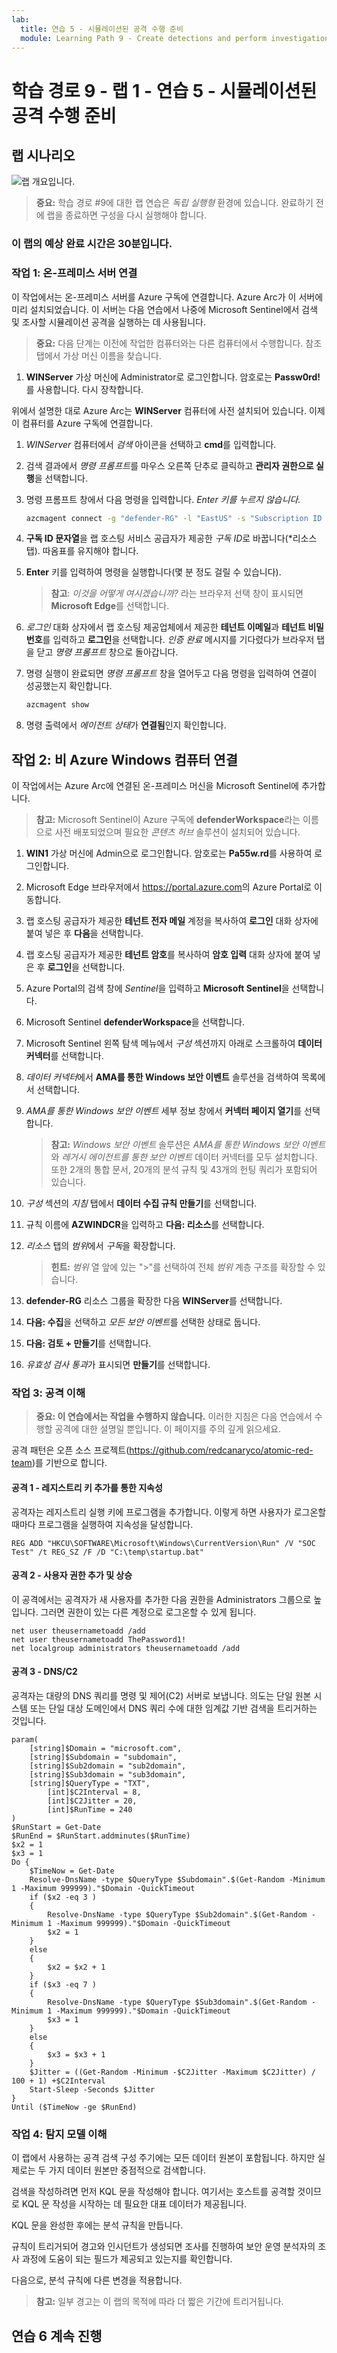 ```yaml
---
lab:
  title: 연습 5 - 시뮬레이션된 공격 수행 준비
  module: Learning Path 9 - Create detections and perform investigations using Microsoft Sentinel
---
```


# 학습 경로 9 - 랩 1 - 연습 5 - 시뮬레이션된 공격 수행 준비

## 랩 시나리오

![랩 개요입니다.](../Media/SC-200-Lab_Diagrams_Mod9_L1_Ex5.png)

>**중요:** 학습 경로 #9에 대한 랩 연습은 *독립 실행형* 환경에 있습니다. 완료하기 전에 랩을 종료하면 구성을 다시 실행해야 합니다.

### 이 랩의 예상 완료 시간은 30분입니다.

### 작업 1: 온-프레미스 서버 연결

이 작업에서는 온-프레미스 서버를 Azure 구독에 연결합니다. Azure Arc가 이 서버에 미리 설치되었습니다. 이 서버는 다음 연습에서 나중에 Microsoft Sentinel에서 검색 및 조사할 시뮬레이션 공격을 실행하는 데 사용됩니다.

>**중요:** 다음 단계는 이전에 작업한 컴퓨터와는 다른 컴퓨터에서 수행합니다. 참조 탭에서 가상 머신 이름을 찾습니다.

1. **WINServer** 가상 머신에 Administrator로 로그인합니다. 암호로는 **Passw0rd!** 를 사용합니다. 다시 장착합니다.  

위에서 설명한 대로 Azure Arc는 **WINServer** 컴퓨터에 사전 설치되어 있습니다. 이제 이 컴퓨터를 Azure 구독에 연결합니다.

1. *WINServer* 컴퓨터에서 *검색* 아이콘을 선택하고 **cmd**를 입력합니다.

1. 검색 결과에서 *명령 프롬프트*를 마우스 오른쪽 단추로 클릭하고 **관리자 권한으로 실행**을 선택합니다.

1. 명령 프롬프트 창에서 다음 명령을 입력합니다. *Enter 키를 누르지 않습니다.*

    ```cmd
    azcmagent connect -g "defender-RG" -l "EastUS" -s "Subscription ID string"
    ```

1. **구독 ID 문자열**을 랩 호스팅 서비스 공급자가 제공한 *구독 ID*로 바꿉니다(*리소스 탭). 따옴표를 유지해야 합니다.

1. **Enter** 키를 입력하여 명령을 실행합니다(몇 분 정도 걸릴 수 있습니다).

    >**참고**: *이것을 어떻게 여시겠습니까?* 라는 브라우저 선택 창이 표시되면 **Microsoft Edge**를 선택합니다.

1. *로그인* 대화 상자에서 랩 호스팅 제공업체에서 제공한 **테넌트 이메일**과 **테넌트 비밀번호**를 입력하고 **로그인**을 선택합니다. *인증 완료* 메시지를 기다렸다가 브라우저 탭을 닫고 *명령 프롬프트* 창으로 돌아갑니다.

1. 명령 실행이 완료되면 *명령 프롬프트* 창을 열어두고 다음 명령을 입력하여 연결이 성공했는지 확인합니다.

    ```cmd
    azcmagent show
    ```

1. 명령 출력에서 *에이전트 상태*가 **연결됨**인지 확인합니다.

## 작업 2: 비 Azure Windows 컴퓨터 연결

이 작업에서는 Azure Arc에 연결된 온-프레미스 머신을 Microsoft Sentinel에 추가합니다.  

>**참고:** Microsoft Sentinel이 Azure 구독에 **defenderWorkspace**라는 이름으로 사전 배포되었으며 필요한 *콘텐츠 허브* 솔루션이 설치되어 있습니다.

1. **WIN1** 가상 머신에 Admin으로 로그인합니다. 암호로는 **Pa55w.rd**를 사용하여 로그인합니다.  

1. Microsoft Edge 브라우저에서 <https://portal.azure.com>의 Azure Portal로 이동합니다.

1. 랩 호스팅 공급자가 제공한 **테넌트 전자 메일** 계정을 복사하여 **로그인** 대화 상자에 붙여 넣은 후 **다음**을 선택합니다.

1. 랩 호스팅 공급자가 제공한 **테넌트 암호**를 복사하여 **암호 입력** 대화 상자에 붙여 넣은 후 **로그인**을 선택합니다.

1. Azure Portal의 검색 창에 *Sentinel*을 입력하고 **Microsoft Sentinel**을 선택합니다.

1. Microsoft Sentinel **defenderWorkspace**을 선택합니다.

1. Microsoft Sentinel 왼쪽 탐색 메뉴에서 *구성* 섹션까지 아래로 스크롤하여 **데이터 커넥터**를 선택합니다.

1. *데이터 커넥터*에서 **AMA를 통한 Windows 보안 이벤트** 솔루션을 검색하여 목록에서 선택합니다.

1. *AMA를 통한 Windows 보안 이벤트* 세부 정보 창에서 **커넥터 페이지 열기**를 선택합니다.

    >**참고:** *Windows 보안 이벤트* 솔루션은 *AMA를 통한 Windows 보안 이벤트*와 *레거시 에이전트를 통한 보안 이벤트* 데이터 커넥터를 모두 설치합니다. 또한 2개의 통합 문서, 20개의 분석 규칙 및 43개의 헌팅 쿼리가 포함되어 있습니다.

1. *구성* 섹션의 *지침* 탭에서 **데이터 수집 규칙 만들기**를 선택합니다.

1. 규칙 이름에 **AZWINDCR**을 입력하고 **다음: 리소스**를 선택합니다.

1. *리소스* 탭의 *범위*에서 *구독*을 확장합니다.

    >**힌트:** *범위* 열 앞에 있는 ">"를 선택하여 전체 *범위* 계층 구조를 확장할 수 있습니다.

1. **defender-RG** 리소스 그룹을 확장한 다음 **WINServer**를 선택합니다.

1. **다음: 수집**을 선택하고 *모든 보안 이벤트*를 선택한 상태로 둡니다.

1. **다음: 검토 + 만들기**를 선택합니다.

1. *유효성 검사 통과*가 표시되면 **만들기**를 선택합니다.

### 작업 3: 공격 이해

>**중요: 이 연습에서는 작업을 수행하지 않습니다.**  이러한 지침은 다음 연습에서 수행할 공격에 대한 설명일 뿐입니다. 이 페이지를 주의 깊게 읽으세요.

공격 패턴은 오픈 소스 프로젝트(<https://github.com/redcanaryco/atomic-red-team>)를 기반으로 합니다.

#### 공격 1 - 레지스트리 키 추가를 통한 지속성

공격자는 레지스트리 실행 키에 프로그램을 추가합니다. 이렇게 하면 사용자가 로그온할 때마다 프로그램을 실행하여 지속성을 달성합니다.

```
REG ADD "HKCU\SOFTWARE\Microsoft\Windows\CurrentVersion\Run" /V "SOC Test" /t REG_SZ /F /D "C:\temp\startup.bat"
```

#### 공격 2 - 사용자 권한 추가 및 상승

이 공격에서는 공격자가 새 사용자를 추가한 다음 권한을 Administrators 그룹으로 높입니다. 그러면 권한이 있는 다른 계정으로 로그온할 수 있게 됩니다.

```
net user theusernametoadd /add
net user theusernametoadd ThePassword1!
net localgroup administrators theusernametoadd /add
```

#### 공격 3 - DNS/C2

공격자는 대량의 DNS 쿼리를 명령 및 제어(C2) 서버로 보냅니다. 의도는 단일 원본 시스템 또는 단일 대상 도메인에서 DNS 쿼리 수에 대한 임계값 기반 검색을 트리거하는 것입니다.

```
param(
    [string]$Domain = "microsoft.com",
    [string]$Subdomain = "subdomain",
    [string]$Sub2domain = "sub2domain",
    [string]$Sub3domain = "sub3domain",
    [string]$QueryType = "TXT",
        [int]$C2Interval = 8,
        [int]$C2Jitter = 20,
        [int]$RunTime = 240
)
$RunStart = Get-Date
$RunEnd = $RunStart.addminutes($RunTime)
$x2 = 1
$x3 = 1 
Do {
    $TimeNow = Get-Date
    Resolve-DnsName -type $QueryType $Subdomain".$(Get-Random -Minimum 1 -Maximum 999999)."$Domain -QuickTimeout
    if ($x2 -eq 3 )
    {
        Resolve-DnsName -type $QueryType $Sub2domain".$(Get-Random -Minimum 1 -Maximum 999999)."$Domain -QuickTimeout
        $x2 = 1
    }
    else
    {
        $x2 = $x2 + 1
    }
    if ($x3 -eq 7 )
    {
        Resolve-DnsName -type $QueryType $Sub3domain".$(Get-Random -Minimum 1 -Maximum 999999)."$Domain -QuickTimeout
        $x3 = 1
    }
    else
    {
        $x3 = $x3 + 1
    }
    $Jitter = ((Get-Random -Minimum -$C2Jitter -Maximum $C2Jitter) / 100 + 1) +$C2Interval
    Start-Sleep -Seconds $Jitter
}
Until ($TimeNow -ge $RunEnd)
```

### 작업 4: 탐지 모델 이해

이 랩에서 사용하는 공격 검색 구성 주기에는 모든 데이터 원본이 포함됩니다. 하지만 실제로는 두 가지 데이터 원본만 중점적으로 검색합니다.

검색을 작성하려면 먼저 KQL 문을 작성해야 합니다. 여기서는 호스트를 공격할 것이므로 KQL 문 작성을 시작하는 데 필요한 대표 데이터가 제공됩니다.

KQL 문을 완성한 후에는 분석 규칙을 만듭니다.

규칙이 트리거되어 경고와 인시던트가 생성되면 조사를 진행하여 보안 운영 분석자의 조사 과정에 도움이 되는 필드가 제공되고 있는지를 확인합니다.

다음으로, 분석 규칙에 다른 변경을 적용합니다.

>**참고:** 일부 경고는 이 랩의 목적에 따라 더 짧은 기간에 트리거됩니다.

## 연습 6 계속 진행

